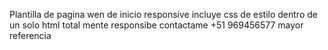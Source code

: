 Plantilla de pagina wen de inicio responsive
incluye css de estilo dentro de un solo html
total mente responsibe
contactame +51 969456577 mayor referencia
